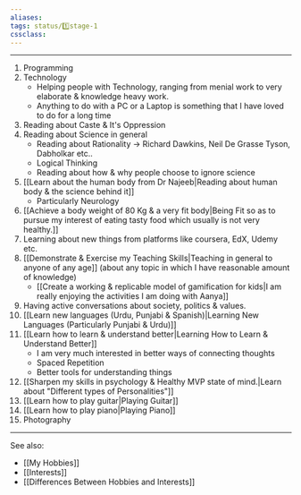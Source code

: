 ```yaml
---
aliases:
tags: status/1️⃣stage-1 
cssclass:
---
```

---

1. Programming
2. Technology
	- Helping people with Technology, ranging from menial work to very elaborate & knowledge heavy work.
	- Anything to do with a PC or a Laptop is something that I have loved to do for a long time
3. Reading about Caste & It's Oppression
4. Reading about Science in general 
	- Reading about Rationality → Richard Dawkins, Neil De Grasse Tyson, Dabholkar etc..
	- Logical Thinking
	- Reading about how & why people choose to ignore science
5. [[Learn about the human body from Dr Najeeb|Reading about human body & the science behind it]]
	- Particularly Neurology
6. [[Achieve a body weight of 80 Kg & a very fit body|Being Fit so as to pursue my interest of eating tasty food which usually is not very healthy.]]
7. Learning about new things from platforms like coursera, EdX, Udemy etc.
8. [[Demonstrate & Exercise my Teaching Skills|Teaching in general to anyone of any age]] (about any topic in which I have reasonable amount of knowledge)
	- [[Create a working & replicable model of gamification for kids|I am really enjoying the activities I am doing with Aanya]]
9. Having active conversations about society, politics & values.
10. [[Learn new languages (Urdu, Punjabi & Spanish)|Learning New Languages (Particularly Punjabi & Urdu)]]
11. [[Learn how to learn & understand better|Learning How to Learn & Understand Better]]
	- I am very much interested in better ways of connecting thoughts
	- Spaced Repetition
	- Better tools for understanding things
12. [[Sharpen my skills in psychology & Healthy MVP state of mind.|Learn about "Different types of Personalities"]]
13. [[Learn how to play guitar|Playing Guitar]]
14. [[Learn how to play piano|Playing Piano]]
15. Photography

---

See also:
- [[My Hobbies]]
- [[Interests]]
- [[Differences Between Hobbies and Interests]]

